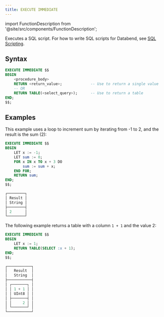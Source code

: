 ```yaml
---
title: EXECUTE IMMEDIATE
---
```

import FunctionDescription from '@site/src/components/FunctionDescription';

<FunctionDescription description="Introduced or updated: v1.2.452"/>

Executes a SQL script. For how to write SQL scripts for Databend, see [SQL Scripting](/sql/sql-reference/sql-scripting).

## Syntax

```sql
EXECUTE IMMEDIATE $$
BEGIN
    <procedure_body>
    RETURN <return_value>;             -- Use to return a single value
    -- OR
    RETURN TABLE(<select_query>);      -- Use to return a table
END;
$$;
```

## Examples

This example uses a loop to increment sum by iterating from -1 to 2, and the result is the sum (2):

```sql
EXECUTE IMMEDIATE $$
BEGIN
    LET x := -1;
    LET sum := 0;
    FOR x IN x TO x + 3 DO
        sum := sum + x;
    END FOR;
    RETURN sum;
END;
$$;

┌────────┐
│ Result │
│ String │
├────────┤
│ 2      │
└────────┘
```

The following example returns a table with a column `1 + 1` and the value 2:

```sql
EXECUTE IMMEDIATE $$
BEGIN
    LET x := 1;
    RETURN TABLE(SELECT :x + 1);
END;
$$;

┌───────────┐
│   Result  │
│   String  │
├───────────┤
│ ┌───────┐ │
│ │ 1 + 1 │ │
│ │ UInt8 │ │
│ ├───────┤ │
│ │     2 │ │
│ └───────┘ │
└───────────┘
```